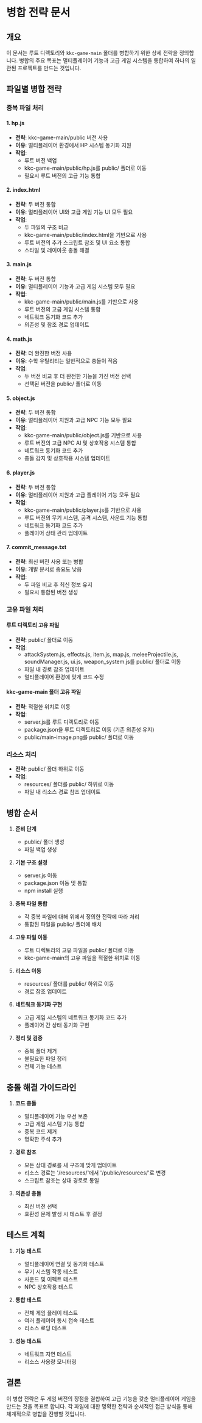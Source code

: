 # 병합 전략 문서

## 개요
이 문서는 루트 디렉토리와 `kkc-game-main` 폴더를 병합하기 위한 상세 전략을 정의합니다. 병합의 주요 목표는 멀티플레이어 기능과 고급 게임 시스템을 통합하여 하나의 일관된 프로젝트를 만드는 것입니다.

## 파일별 병합 전략

### 중복 파일 처리

#### 1. hp.js
- **전략**: kkc-game-main/public 버전 사용
- **이유**: 멀티플레이어 환경에서 HP 시스템 동기화 지원
- **작업**:
  - 루트 버전 백업
  - kkc-game-main/public/hp.js를 public/ 폴더로 이동
  - 필요시 루트 버전의 고급 기능 통합

#### 2. index.html
- **전략**: 두 버전 통합
- **이유**: 멀티플레이어 UI와 고급 게임 기능 UI 모두 필요
- **작업**:
  - 두 파일의 구조 비교
  - kkc-game-main/public/index.html을 기반으로 사용
  - 루트 버전의 추가 스크립트 참조 및 UI 요소 통합
  - 스타일 및 레이아웃 충돌 해결

#### 3. main.js
- **전략**: 두 버전 통합
- **이유**: 멀티플레이어 기능과 고급 게임 시스템 모두 필요
- **작업**:
  - kkc-game-main/public/main.js를 기반으로 사용
  - 루트 버전의 고급 게임 시스템 통합
  - 네트워크 동기화 코드 추가
  - 의존성 및 참조 경로 업데이트

#### 4. math.js
- **전략**: 더 완전한 버전 사용
- **이유**: 수학 유틸리티는 일반적으로 충돌이 적음
- **작업**:
  - 두 버전 비교 후 더 완전한 기능을 가진 버전 선택
  - 선택된 버전을 public/ 폴더로 이동

#### 5. object.js
- **전략**: 두 버전 통합
- **이유**: 멀티플레이어 지원과 고급 NPC 기능 모두 필요
- **작업**:
  - kkc-game-main/public/object.js를 기반으로 사용
  - 루트 버전의 고급 NPC AI 및 상호작용 시스템 통합
  - 네트워크 동기화 코드 추가
  - 충돌 감지 및 상호작용 시스템 업데이트

#### 6. player.js
- **전략**: 두 버전 통합
- **이유**: 멀티플레이어 지원과 고급 플레이어 기능 모두 필요
- **작업**:
  - kkc-game-main/public/player.js를 기반으로 사용
  - 루트 버전의 무기 시스템, 공격 시스템, 사운드 기능 통합
  - 네트워크 동기화 코드 추가
  - 플레이어 상태 관리 업데이트

#### 7. commit_message.txt
- **전략**: 최신 버전 사용 또는 병합
- **이유**: 개발 문서로 중요도 낮음
- **작업**:
  - 두 파일 비교 후 최신 정보 유지
  - 필요시 통합된 버전 생성

### 고유 파일 처리

#### 루트 디렉토리 고유 파일
- **전략**: public/ 폴더로 이동
- **작업**:
  - attackSystem.js, effects.js, item.js, map.js, meleeProjectile.js, soundManager.js, ui.js, weapon_system.js를 public/ 폴더로 이동
  - 파일 내 경로 참조 업데이트
  - 멀티플레이어 환경에 맞게 코드 수정

#### kkc-game-main 폴더 고유 파일
- **전략**: 적절한 위치로 이동
- **작업**:
  - server.js를 루트 디렉토리로 이동
  - package.json을 루트 디렉토리로 이동 (기존 의존성 유지)
  - public/main-image.png를 public/ 폴더로 이동

### 리소스 처리
- **전략**: public/ 폴더 하위로 이동
- **작업**:
  - resources/ 폴더를 public/ 하위로 이동
  - 파일 내 리소스 경로 참조 업데이트

## 병합 순서

1. **준비 단계**
   - public/ 폴더 생성
   - 파일 백업 생성

2. **기본 구조 설정**
   - server.js 이동
   - package.json 이동 및 통합
   - npm install 실행

3. **중복 파일 통합**
   - 각 중복 파일에 대해 위에서 정의한 전략에 따라 처리
   - 통합된 파일을 public/ 폴더에 배치

4. **고유 파일 이동**
   - 루트 디렉토리의 고유 파일을 public/ 폴더로 이동
   - kkc-game-main의 고유 파일을 적절한 위치로 이동

5. **리소스 이동**
   - resources/ 폴더를 public/ 하위로 이동
   - 경로 참조 업데이트

6. **네트워크 동기화 구현**
   - 고급 게임 시스템의 네트워크 동기화 코드 추가
   - 플레이어 간 상태 동기화 구현

7. **정리 및 검증**
   - 중복 폴더 제거
   - 불필요한 파일 정리
   - 전체 기능 테스트

## 충돌 해결 가이드라인

1. **코드 충돌**
   - 멀티플레이어 기능 우선 보존
   - 고급 게임 시스템 기능 통합
   - 중복 코드 제거
   - 명확한 주석 추가

2. **경로 참조**
   - 모든 상대 경로를 새 구조에 맞게 업데이트
   - 리소스 경로는 '/resources/'에서 '/public/resources/'로 변경
   - 스크립트 참조는 상대 경로로 통일

3. **의존성 충돌**
   - 최신 버전 선택
   - 호환성 문제 발생 시 테스트 후 결정

## 테스트 계획

1. **기능 테스트**
   - 멀티플레이어 연결 및 동기화 테스트
   - 무기 시스템 작동 테스트
   - 사운드 및 이펙트 테스트
   - NPC 상호작용 테스트

2. **통합 테스트**
   - 전체 게임 플레이 테스트
   - 여러 플레이어 동시 접속 테스트
   - 리소스 로딩 테스트

3. **성능 테스트**
   - 네트워크 지연 테스트
   - 리소스 사용량 모니터링

## 결론

이 병합 전략은 두 게임 버전의 장점을 결합하여 고급 기능을 갖춘 멀티플레이어 게임을 만드는 것을 목표로 합니다. 각 파일에 대한 명확한 전략과 순서적인 접근 방식을 통해 체계적으로 병합을 진행할 것입니다.
